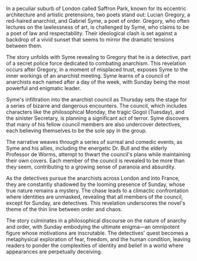 In a peculiar suburb of London called Saffron Park, known for its eccentric architecture and artistic pretensions, two poets stand out: Lucian Gregory, a red-haired anarchist, and Gabriel Syme, a poet of order. Gregory, who often lectures on the lawlessness of art, is challenged by Syme, who claims to be a poet of law and respectability. Their ideological clash is set against a backdrop of a vivid sunset that seems to mirror the dramatic tensions between them.

The story unfolds with Syme revealing to Gregory that he is a detective, part of a secret police force dedicated to combating anarchism. This revelation occurs after Gregory, in a moment of misplaced trust, exposes Syme to the inner workings of an anarchist meeting. Syme learns of a council of anarchists each named after a day of the week, with Sunday being the most powerful and enigmatic leader.

Syme's infiltration into the anarchist council as Thursday sets the stage for a series of bizarre and dangerous encounters. The council, which includes characters like the philosophical Monday, the tragic Gogol (Tuesday), and the sinister Secretary, is planning a significant act of terror. Syme discovers that many of his fellow council members are also undercover detectives, each believing themselves to be the sole spy in the group.

The narrative weaves through a series of surreal and comedic events, as Syme and his allies, including the energetic Dr. Bull and the elderly Professor de Worms, attempt to thwart the council's plans while maintaining their own covers. Each member of the council is revealed to be more than they seem, contributing to a growing sense of paranoia and absurdity.

As the detectives pursue the anarchists across London and into France, they are constantly shadowed by the looming presence of Sunday, whose true nature remains a mystery. The chase leads to a climactic confrontation where identities are unmasked, revealing that all members of the council, except for Sunday, are detectives. This revelation underscores the novel's theme of the thin line between order and chaos.

The story culminates in a philosophical discourse on the nature of anarchy and order, with Sunday embodying the ultimate enigma—an omnipotent figure whose motivations are inscrutable. The detectives' quest becomes a metaphysical exploration of fear, freedom, and the human condition, leaving readers to ponder the complexities of identity and belief in a world where appearances are perpetually deceiving.